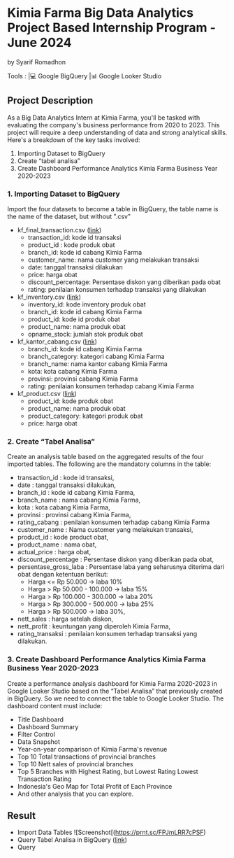 # Kimia Farma Big Data Analytics Project Based Internship Program - June 2024
by Syarif Romadhon

Tools : |💻 Google BigQuery |📊 Google Looker Studio

## Project Description
As a Big Data Analytics Intern at Kimia Farma, you'll be tasked with evaluating the company's business performance from 2020 to 2023. This project will require a deep understanding of data and strong analytical skills. Here's a breakdown of the key tasks involved:
1. Importing Dataset to BigQuery
2. Create “tabel analisa”
3. Create Dashboard Performance Analytics Kimia Farma Business Year 2020-2023

### 1. Importing Dataset to BigQuery
Import the four datasets to become a table in BigQuery, the table name is the name of the dataset, but without ".csv"
- kf_final_transaction.csv ([link](https://drive.google.com/file/d/1iDOBdKZ4-kkLhpklQWWrsFvACtI7MCz3/view?usp=sharing))
  - transaction_id: kode id transaksi
  - product_id : kode produk obat
  - branch_id: kode id cabang Kimia Farma
  - customer_name: nama customer yang melakukan transaksi
  - date: tanggal transaksi dilakukan
  - price: harga obat
  - discount_percentage: Persentase diskon yang diberikan pada obat
  - rating: penilaian konsumen terhadap transaksi yang dilakukan
- kf_inventory.csv ([link](https://drive.google.com/file/d/1ihtG2t0V1AO0IAGkGwQaqtba6AxDEKDI/view?usp=sharing))
  - inventory_id: kode inventory produk obat
  - branch_id: kode id cabang Kimia Farma
  - product_id: kode id produk obat
  - product_name: nama produk obat
  - opname_stock: jumlah stok produk obat
- kf_kantor_cabang.csv ([link](https://drive.google.com/file/d/1vzaasqIeXqqe_jI99dNLaa8nxnoe9OWW/view?usp=sharing))
  - branch_id: kode id cabang Kimia Farma
  - branch_category: kategori cabang Kimia Farma
  - branch_name: nama kantor cabang Kimia Farma
  - kota: kota cabang Kimia Farma
  - provinsi: provinsi cabang Kimia Farma
  - rating: penilaian konsumen terhadap cabang Kimia Farma
- kf_product.csv ([link](https://drive.google.com/file/d/1739wO7BwtVStHCA4Dcj9xGhlc_blBNbT/view?usp=sharing))
  - product_id: kode produk obat
  - product_name: nama produk obat
  - product_category: kategori produk obat
  - price: harga obat

### 2. Create “Tabel Analisa”
Create an analysis table based on the aggregated results of the four imported tables. The following are the mandatory columns in the table:
- transaction_id : kode id transaksi,
- date : tanggal transaksi dilakukan,
- branch_id : kode id cabang Kimia Farma,
- branch_name : nama cabang Kimia Farma,
- kota : kota cabang Kimia Farma,
- provinsi : provinsi cabang Kimia Farma,
- rating_cabang : penilaian konsumen terhadap cabang Kimia Farma
- customer_name : Nama customer yang melakukan transaksi,
- product_id : kode product obat,
- product_name : nama obat,
- actual_price : harga obat,
- discount_percentage : Persentase diskon yang diberikan pada obat,
- persentase_gross_laba : Persentase laba yang seharusnya diterima dari obat dengan ketentuan berikut:
  - Harga <= Rp 50.000 -> laba 10%
  - Harga > Rp 50.000 - 100.000 -> laba 15%
  - Harga > Rp 100.000 - 300.000 -> laba 20%
  - Harga > Rp 300.000 - 500.000 -> laba 25%
  - Harga > Rp 500.000 -> laba 30%,
- nett_sales : harga setelah diskon,
- nett_profit : keuntungan yang diperoleh Kimia Farma,
- rating_transaksi : penilaian konsumen terhadap transaksi yang dilakukan.

### 3. Create Dashboard Performance Analytics Kimia Farma Business Year 2020-2023
Create a performance analysis dashboard for Kimia Farma 2020-2023 in Google Looker Studio based on the “Tabel Analisa” that previously created in BigQuery. So we need to connect the table to Google Looker Studio. The dashboard content must include:
- Title Dashboard
- Dashboard Summary
- Filter Control
- Data Snapshot
- Year-on-year comparison of Kimia Farma's revenue
- Top 10 Total transactions of provincial branches
- Top 10 Nett sales of provincial branches
- Top 5 Branches with Highest Rating, but Lowest Rating Lowest Transaction Rating
- Indonesia's Geo Map for Total Profit of Each Province
- And other analysis that you can explore.


## Result
- Import Data Tables ![Screenshot[(https://prnt.sc/FPJmLRR7cPSF)
- Query Tabel Analisa in BigQuery ([link](https://console.cloud.google.com/bigquery?sq=67725819441:49e812a80712472d925a227a90b7f9ca))
- Query



